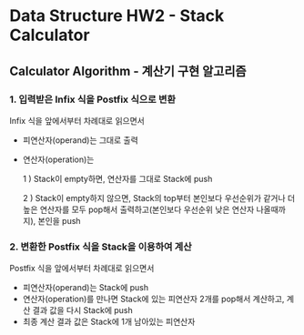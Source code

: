 # Data Structure HW2 - Stack Calculator

## Calculator Algorithm - 계산기 구현 알고리즘

### 1. 입력받은 Infix 식을 Postfix 식으로 변환

Infix 식을 앞에서부터 차례대로 읽으면서

- 피연산자(operand)는 그대로 출력
- 연산자(operation)는

  1 ) Stack이 empty하면, 연산자를 그대로 Stack에 push

  2 ) Stack이 empty하지 않으면, Stack의 top부터 본인보다 우선순위가 같거나 더 높은
  연산자를 모두 pop해서 출력하고(본인보다 우선순위 낮은 연산자 나올때까지), 본인을 push

### 2. 변환한 Postfix 식을 Stack을 이용하여 계산

Postfix 식을 앞에서부터 차례대로 읽으면서

- 피연산자(operand)는 Stack에 push
- 연산자(operation)를 만나면 Stack에 있는 피연산자 2개를 pop해서
  계산하고, 계산 결과 값을 다시 Stack에 push
- 최종 계산 결과 값은 Stack에 1개 남아있는 피연산자
